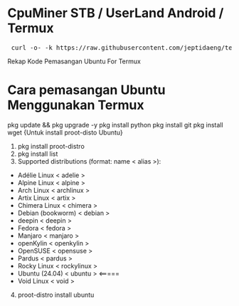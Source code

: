 # CpuMiner STB / UserLand Android / Termux #
<pre> curl -o- -k https://raw.githubusercontent.com/jeptidaeng/termux-miner/main/install.sh | bash </pre>

Rekap Kode Pemasangan Ubuntu For Termux

# Cara pemasangan Ubuntu Menggunakan Termux #
pkg update && pkg upgrade -y
pkg install python
pkg install git
pkg install wget
{Untuk install proot-disto Ubuntu}
1. pkg install proot-distro
2. pkg install list
3. Supported distributions (format: name < alias >):

  * Adélie Linux < adelie >
  * Alpine Linux < alpine >
  * Arch Linux < archlinux >
  * Artix Linux < artix >
  * Chimera Linux < chimera >
  * Debian (bookworm) < debian >
  * deepin < deepin >
  * Fedora < fedora >
  * Manjaro < manjaro >
  * openKylin < openkylin >
  * OpenSUSE < opensuse >
  * Pardus < pardus >
  * Rocky Linux < rockylinux >
  * Ubuntu (24.04) < ubuntu > <=====
  * Void Linux < void >
  
4. proot-distro install ubuntu
